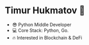 # Timur Hukmatov 👋
- 😎 Python Middle Developer
- 💻 Core Stack: Python, Go.
- 🔥 Interested in Blockchain & DeFi

<!---
4FR4KO-POVELECKO/4FR4KO-POVELECKO is a ✨ special ✨ repository because its `README.md` (this file) appears on your GitHub profile.
You can click the Preview link to take a look at your changes.
--->
